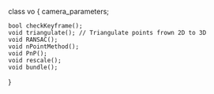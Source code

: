 class vo {
	camera_parameters;

	bool checkKeyframe();
	void triangulate(); // Triangulate points frown 2D to 3D
	void RANSAC();
	void nPointMethod();
	void PnP();
	void rescale();
	void bundle();
	
}
